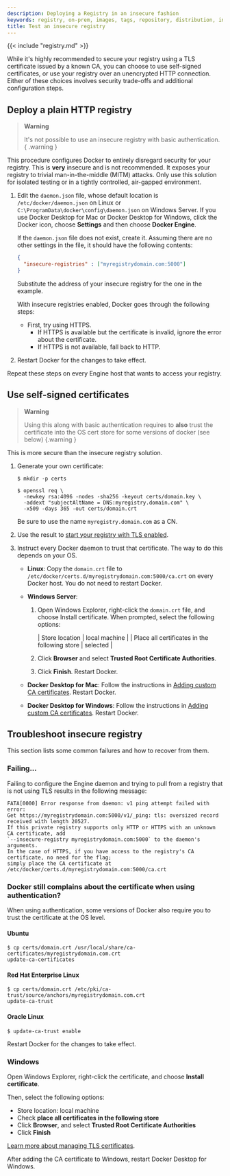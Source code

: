 ```yaml
---
description: Deploying a Registry in an insecure fashion
keywords: registry, on-prem, images, tags, repository, distribution, insecure
title: Test an insecure registry
---
```


{{< include "registry.md" >}}

While it's highly recommended to secure your registry using a TLS certificate
issued by a known CA, you can choose to use self-signed certificates, or use
your registry over an unencrypted HTTP connection. Either of these choices
involves security trade-offs and additional configuration steps.

## Deploy a plain HTTP registry

> **Warning**
>
> It's not possible to use an insecure registry with basic authentication.
{ .warning }

This procedure configures Docker to entirely disregard security for your
registry. This is **very** insecure and is not recommended. It exposes your
registry to trivial man-in-the-middle (MITM) attacks. Only use this solution for
isolated testing or in a tightly controlled, air-gapped environment.

1.  Edit the `daemon.json` file, whose default location is
    `/etc/docker/daemon.json` on Linux or
    `C:\ProgramData\docker\config\daemon.json` on Windows Server. If you use
    Docker Desktop for Mac or Docker Desktop for Windows, click the Docker icon, choose
    **Settings** and then choose **Docker Engine**.

    If the `daemon.json` file does not exist, create it. Assuming there are no
    other settings in the file, it should have the following contents:

    ```json
    {
      "insecure-registries" : ["myregistrydomain.com:5000"]
    }
    ```

    Substitute the address of your insecure registry for the one in the example.

    With insecure registries enabled, Docker goes through the following steps:

    - First, try using HTTPS.
      - If HTTPS is available but the certificate is invalid, ignore the error
        about the certificate.
      - If HTTPS is not available, fall back to HTTP.


2. Restart Docker for the changes to take effect.


Repeat these steps on every Engine host that wants to access your registry.


## Use self-signed certificates

> **Warning**
>
> Using this along with basic authentication requires to **also** trust the
certificate into the OS cert store for some versions of docker (see below)
{.warning }

This is more secure than the insecure registry solution.

1.  Generate your own certificate:

    ```console
    $ mkdir -p certs

    $ openssl req \
      -newkey rsa:4096 -nodes -sha256 -keyout certs/domain.key \
      -addext "subjectAltName = DNS:myregistry.domain.com" \
      -x509 -days 365 -out certs/domain.crt
    ```

    Be sure to use the name `myregistry.domain.com` as a CN.

2.  Use the result to [start your registry with TLS enabled](./deploying.md#get-a-certificate).

3.  Instruct every Docker daemon to trust that certificate. The way to do this
    depends on your OS.

    - **Linux**: Copy the `domain.crt` file to
      `/etc/docker/certs.d/myregistrydomain.com:5000/ca.crt` on every Docker
      host. You do not need to restart Docker.

    - **Windows Server**:

      1.  Open Windows Explorer, right-click the `domain.crt`
          file, and choose Install certificate. When prompted, select the following
          options:

          | Store location                                | local machine |
          | Place all certificates in the following store | selected      |

      2.  Click **Browser** and select **Trusted Root Certificate Authorities**.

      3.  Click **Finish**. Restart Docker.

    - **Docker Desktop for Mac**: Follow the instructions in
      [Adding custom CA certificates](../desktop/faqs/macfaqs.md#add-custom-ca-certificates-server-side).
      Restart Docker.

    - **Docker Desktop for Windows**: Follow the instructions in
      [Adding custom CA certificates](../desktop/faqs/windowsfaqs.md#how-do-i-add-custom-ca-certificates).
      Restart Docker.


## Troubleshoot insecure registry

This section lists some common failures and how to recover from them.

### Failing...

Failing to configure the Engine daemon and trying to pull from a registry that is not using
TLS results in the following message:

```none
FATA[0000] Error response from daemon: v1 ping attempt failed with error:
Get https://myregistrydomain.com:5000/v1/_ping: tls: oversized record received with length 20527.
If this private registry supports only HTTP or HTTPS with an unknown CA certificate, add
`--insecure-registry myregistrydomain.com:5000` to the daemon's arguments.
In the case of HTTPS, if you have access to the registry's CA certificate, no need for the flag;
simply place the CA certificate at /etc/docker/certs.d/myregistrydomain.com:5000/ca.crt
```

### Docker still complains about the certificate when using authentication?

When using authentication, some versions of Docker also require you to trust the
certificate at the OS level.

#### Ubuntu

```console
$ cp certs/domain.crt /usr/local/share/ca-certificates/myregistrydomain.com.crt
update-ca-certificates
```

#### Red Hat Enterprise Linux

```console
$ cp certs/domain.crt /etc/pki/ca-trust/source/anchors/myregistrydomain.com.crt
update-ca-trust
```

#### Oracle Linux

```console
$ update-ca-trust enable
```

Restart Docker for the changes to take effect.

### Windows

Open Windows Explorer, right-click the certificate, and choose
**Install certificate**.

Then, select the following options:

* Store location: local machine
* Check **place all certificates in the following store**
* Click **Browser**, and select **Trusted Root Certificate Authorities**
* Click **Finish**

[Learn more about managing TLS certificates](https://technet.microsoft.com/en-us/library/cc754841(v=ws.11).aspx#BKMK_addlocal).

After adding the CA certificate to Windows, restart Docker Desktop for Windows.